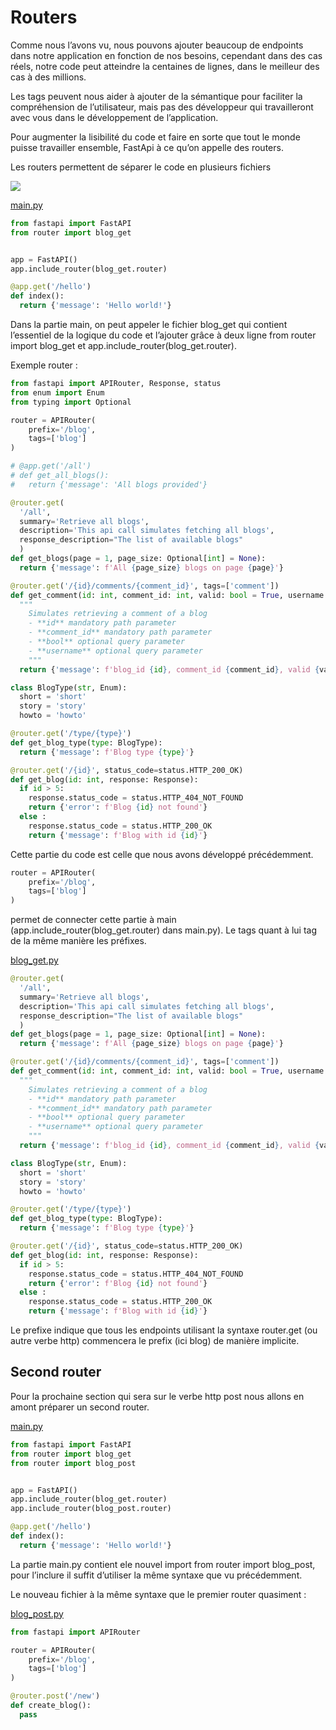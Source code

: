 ﻿# Routers

Comme nous l’avons vu, nous pouvons ajouter beaucoup de endpoints dans notre application en fonction de nos besoins, cependant dans des cas réels, notre code peut atteindre la centaines de lignes, dans le meilleur des cas à des millions.

Les tags peuvent nous aider à ajouter de la sémantique pour faciliter la compréhension de l’utilisateur, mais pas des développeur qui travailleront avec vous dans le développement de l’application.

Pour augmenter la lisibilité du code et faire en sorte que tout le monde puisse travailler ensemble, FastApi à ce qu’on appelle des routers.

Les routers permettent de séparer le code en plusieurs fichiers

![](Aspose.Words.bc22e1cd-4633-451e-972d-310fe5c427a3.001.png)

[main.py](router_1/main.py)

```python
from fastapi import FastAPI
from router import blog_get


app = FastAPI()
app.include_router(blog_get.router)

@app.get('/hello')
def index():
  return {'message': 'Hello world!'}
```
Dans la partie main, on peut appeler le fichier blog_get qui contient l’essentiel de la logique du code et l’ajouter grâce à deux ligne from router import blog_get et app.include_router(blog_get.router).

Exemple router :
```python
from fastapi import APIRouter, Response, status
from enum import Enum
from typing import Optional

router = APIRouter(
    prefix='/blog',
    tags=['blog']
)

# @app.get('/all')
# def get_all_blogs():
#   return {'message': 'All blogs provided'}

@router.get(
  '/all',
  summary='Retrieve all blogs',
  description='This api call simulates fetching all blogs',
  response_description="The list of available blogs"
  )
def get_blogs(page = 1, page_size: Optional[int] = None):
  return {'message': f'All {page_size} blogs on page {page}'}

@router.get('/{id}/comments/{comment_id}', tags=['comment'])
def get_comment(id: int, comment_id: int, valid: bool = True, username: Optional[str] = None):
  """
    Simulates retrieving a comment of a blog
    - **id** mandatory path parameter
    - **comment_id** mandatory path parameter
    - **bool** optional query parameter
    - **username** optional query parameter
    """
  return {'message': f'blog_id {id}, comment_id {comment_id}, valid {valid}, username {username}'}

class BlogType(str, Enum):
  short = 'short'
  story = 'story'
  howto = 'howto'

@router.get('/type/{type}')
def get_blog_type(type: BlogType):
  return {'message': f'Blog type {type}'}

@router.get('/{id}', status_code=status.HTTP_200_OK)
def get_blog(id: int, response: Response):
  if id > 5:
    response.status_code = status.HTTP_404_NOT_FOUND
    return {'error': f'Blog {id} not found'}
  else : 
    response.status_code = status.HTTP_200_OK
    return {'message': f'Blog with id {id}'}
```

Cette partie du code est celle que nous avons développé précédemment.

```python
router = APIRouter(
    prefix='/blog',
    tags=['blog']
)
```

permet de connecter cette partie à main (app.include_router(blog_get.router) dans main.py). Le tags quant à lui tag de la même manière les préfixes.

[blog_get.py](router_1/router/blog_get.py)

```python
@router.get(
  '/all',
  summary='Retrieve all blogs',
  description='This api call simulates fetching all blogs',
  response_description="The list of available blogs"
  )
def get_blogs(page = 1, page_size: Optional[int] = None):
  return {'message': f'All {page_size} blogs on page {page}'}

@router.get('/{id}/comments/{comment_id}', tags=['comment'])
def get_comment(id: int, comment_id: int, valid: bool = True, username: Optional[str] = None):
  """
    Simulates retrieving a comment of a blog
    - **id** mandatory path parameter
    - **comment_id** mandatory path parameter
    - **bool** optional query parameter
    - **username** optional query parameter
    """
  return {'message': f'blog_id {id}, comment_id {comment_id}, valid {valid}, username {username}'}

class BlogType(str, Enum):
  short = 'short'
  story = 'story'
  howto = 'howto'

@router.get('/type/{type}')
def get_blog_type(type: BlogType):
  return {'message': f'Blog type {type}'}

@router.get('/{id}', status_code=status.HTTP_200_OK)
def get_blog(id: int, response: Response):
  if id > 5:
    response.status_code = status.HTTP_404_NOT_FOUND
    return {'error': f'Blog {id} not found'}
  else : 
    response.status_code = status.HTTP_200_OK
    return {'message': f'Blog with id {id}'}
```

Le prefixe indique que tous les endpoints utilisant la syntaxe router.get (ou autre verbe http) commencera le prefix (ici blog) de manière implicite.

## Second router

Pour la prochaine section qui sera sur le verbe http post nous allons en amont préparer un second router.

[main.py](router_1/main.py)

```python
from fastapi import FastAPI
from router import blog_get
from router import blog_post


app = FastAPI()
app.include_router(blog_get.router)
app.include_router(blog_post.router)

@app.get('/hello')
def index():
  return {'message': 'Hello world!'}
```

La partie main.py contient ele nouvel import from router import blog_post, pour l’inclure il suffit d’utiliser la même syntaxe que vu précédemment.

Le nouveau fichier à la même syntaxe que le premier router quasiment : 

[blog_post.py](router_2/router/blog_post.py)

```python
from fastapi import APIRouter

router = APIRouter(
    prefix='/blog',
    tags=['blog']
)

@router.post('/new')
def create_blog():
  pass
```